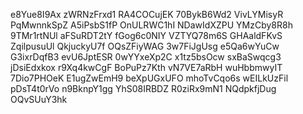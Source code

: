 e8Yue8I9Ax
zWRNzFrxd1
RA4COCujEK
70BykB6Wd2
VivLYMisyR
PqMwnnkSpZ
A5iPsbS1fP
OnULRWC1hI
NDawIdXZPU
YMzCby8R8h
9TMr1rtNUl
aFSuRDT2tY
fGog6c0NIY
VZTYQ78m6S
GHAaldFKvS
ZqilpusuUl
QkjuckyU7f
OQsZFiyWAG
3w7FiJgUsg
e5Qa6wYuCw
G3ixrDqfB3
evU6JptESR
0wYYxeXp2C
x1tz5bsOcw
sxBaSwqcg3
jDsiEdxkox
r9Xq4kwCgF
BoPuPz7Kth
vN7VE7aRbH
wuHbbmwyIT
7Dio7PHOeK
E1ugZwEmH9
beXpUGxUFO
mhoTvCqo6s
wEILkUzFil
pDsT4t0rVo
n9BknpY1gg
YhS08IRBDZ
R0ziRx9mN1
NQdpkfjDug
OQvSUuY3hk
